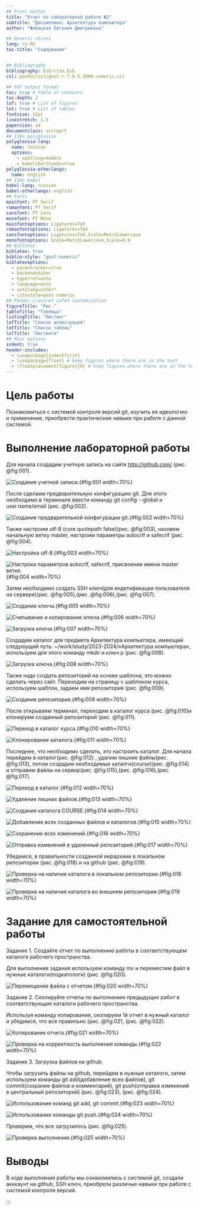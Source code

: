 ```yaml
---
## Front matter
title: "Отчет по лабораторной работе №2"
subtitle: "Дисциплина: Архитектура компьютера"
author: "Жибицкая Евгения Дмитриевна"

## Generic otions
lang: ru-RU
toc-title: "Содержание"


## Bibliography
bibliography: bib/cite.bib
csl: pandoc/csl/gost-r-7-0-5-2008-numeric.csl

## Pdf output format
toc: true # Table of contents
toc-depth: 2
lof: true # List of figures
lot: true # List of tables
fontsize: 12pt
linestretch: 1.5
papersize: a4
documentclass: scrreprt
## I18n polyglossia
polyglossia-lang:
  name: russian
  options:
	- spelling=modern
	- babelshorthands=true
polyglossia-otherlangs:
  name: english
## I18n babel
babel-lang: russian
babel-otherlangs: english
## Fonts
mainfont: PT Serif
romanfont: PT Serif
sansfont: PT Sans
monofont: PT Mono
mainfontoptions: Ligatures=TeX
romanfontoptions: Ligatures=TeX
sansfontoptions: Ligatures=TeX,Scale=MatchLowercase
monofontoptions: Scale=MatchLowercase,Scale=0.9
## Biblatex
biblatex: true
biblio-style: "gost-numeric"
biblatexoptions:
  - parentracker=true
  - backend=biber
  - hyperref=auto
  - language=auto
  - autolang=other*
  - citestyle=gost-numeric
## Pandoc-crossref LaTeX customization
figureTitle: "Рис."
tableTitle: "Таблица"
listingTitle: "Листинг"
lofTitle: "Список иллюстраций"
lotTitle: "Список таблиц"
lolTitle: "Листинги"
## Misc options
indent: true
header-includes:
  - \usepackage{indentfirst}
  - \usepackage{float} # keep figures where there are in the text
  - \floatplacement{figure}{H} # keep figures where there are in the text
---
```



# Цель работы

Познакомиться с системой контроля версий git, изучить ее идеологию и применение,  приобрести практические навыки при работе с данной системой.


# Выполнение лабораторной работы

Для начала создадим учетную запись на сайте http://github.com/ (рис. @fig:001).

![Создание учетной записи.](image/1.png){#fig:001 width=70%}


После сделаем предварительную конфигурацию git.  Для этого необходимо в терминале ввести команду git config --global и user.name/email (рис. @fig:002).

![Создание предварительной конфигурации git.](image/2.png){#fig:002 width=70%}


Также настроим utf-8 (core.quotepath false)(рис. @fig:003), назовем начальную ветку master, настроим параметры autocrlf  и safecrlf (рис. @fig:004).

![Настройка utf-8.](image/3.png){#fig:003 width=70%}

![Настрока параметров autocrlf, safecrlf, присвоение имени master ветке.](image/4.png){#fig:004 width=70%}


Затем необходимо создать SSH ключ(для индетификации пользователя на сервере)(рис. @fig:005),(рис. @fig:006),(рис. @fig:007).

![Создание ключа.](image/5.png){#fig:005 width=70%}

![Считывание и копирование ключа.](image/6.png){#fig:006 width=70%}

![Загрузка ключа.](image/7.png){#fig:007 width=70%}


Создадим каталог для предмета  Архитектура компьютера, имеющий следуюущий путь: ~/work/study/2023-2024/»Архитектура компьютера», используем для этого команду mkdir и ключ p (рис. @fig:008).

![Загрузка ключа.](image/8.png){#fig:008 width=70%}


Также надо создать репозиторий на основе шаблона, это можно сделать через сайт. Переходим на страницу с шаблоном курса, используем шаблон, задаем имя  репозитория (рис. @fig:009).

![Создание репозитория. ](image/9.png){#fig:009 width=70%}


После открываем терминал, переходим в каталог курса (рис. @fig:010)и клонируем созданный репозиторий (рис. @fig:011).

![Переход в каталог курса. ](image/10.png){#fig:010 width=70%}

![Клонирование каталога. ](image/11.png){#fig:011 width=70%}


Последнее, что необходимо сделать, это настроить каталог.
Для начала перейдем в каталог(рис. @fig:012) , удалим лишние файлы(рис. @fig:013), потом создадим необходимые каталги(course)(рис. @fig:014) и отправим файлы на сервер(рис. @fig:015),(рис. @fig:016),(рис. @fig:017).

![Переход в каталог. ](image/12.png){#fig:012 width=70%}

![ Удаление лишних файлов.  ](image/13.png){#fig:013 width=70%}

![Создание каталога COURSE. ](image/14.png){#fig:014 width=70%}

![Добавление всех созданных файлов и каталогов. ](image/15.png){#fig:015 width=70%}

![Сохранение всех изменений. ](image/16.png){#fig:016 width=70%}

![Отправка изменений в удаленный репозиторий. ](image/17.png){#fig:017 width=70%}


Убедимся, в правильности созданной иерархиии в локальном репозитории (рис. @fig:018) и  на github (рис. @fig:019).

![Проверка на наличие каталога в локальном репозитории. ](image/18.png){#fig:018 width=70%}

![Проверка на наличие каталога во внешнем репозитории. ](image/19.png){#fig:019 width=70%}



# Задание для самостоятельной работы

Задание 1. Создайте отчет по выполнению работы  в соответствующем каталоге рабочего пространства.

Для выполнения задания используем команду mv и переместим файл в нужные каталоги(подкатологи) (рис. @fig:020).

![Перемещение файла с отчетом. ](image/20.png){#fig:020 width=70%}


Задание 2.  Скопируйте отчеты по выполнению предыдущих работ в соответствующие каталоги рабочего пространства.

Используя команду копирования, скопируем 1й отчет в нужный каталог  и убедимся, что все правильно (рис. @fig:021, (рис. @fig:022).

![Копирование отчета. ](image/21.png){#fig:021 width=70%}

![Проверка на корректность выполнения команды. ](image/22.png){#fig:022 width=70%}


Задание 3.  Загрузка файлов на github.

Чтобы загрузить файлы на github, перейдем в нужные каталоги, затем используем команды git add(добавление всех файлов), git commit(сохрание файлов и комментарий), git push(отправка изменений в центральный репозиторий) (рис. @fig:023), (рис. @fig:024).

![Использование команд  git add, git commit. ](image/23.png){#fig:023 width=70%}

![Использование команды  git push. ](image/24.png){#fig:024 width=70%}


Проверим, что все загрузилось (рис. @fig:025).

![Проверка выполнения. ](image/25.png){#fig:025 width=70%}


# Выводы

В ходе выполнения работы  мы ознакомились с системой  git, создали акккаунт на github, SSH ключ, приобрели различые навыки при работе с системой контроля версий.


:::
